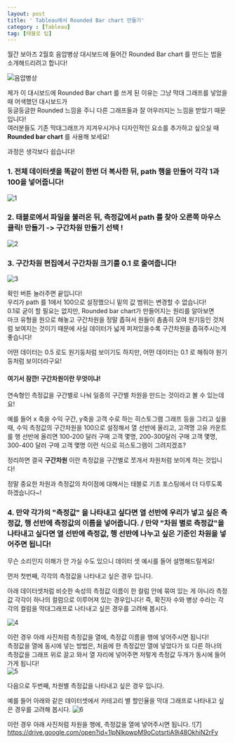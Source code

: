 ```yaml
---
layout: post
title: ' Tableau에서 Rounded Bar chart 만들기'
category : [Tableau]
tag: [태블로 팁]
---
```


월간 보아즈 2월호 음압병상 대시보드에 들어간 Rounded Bar chart 를 만드는 법을 소개해드리려고 합니다!

![음압병상](https://drive.google.com/uc?id=1jdqgX1mT76j3RBk9fHRwyf0WcKo5iRkW)

제가 이 대시보드에 Rounded Bar chart 를 쓰게 된 이유는 그냥 막대 그래프를 넣었을 때 어색했던 대시보드가     
둥글둥글한 Rounded 느낌을 주니 다른 그래프들과 잘 어우러지는 느낌을 받았기 때문입니다!     
여러분들도 기존 막대그래프가 지겨우시거나 디자인적인 요소를 추가하고 싶으실 때 **Rounded bar chart** 를 사용해 보세요!    

과정은 생각보다 쉽습니다!

### 1. 전체 데이터셋을 똑같이 한번 더 복사한 뒤, path 행을 만들어 각각 1과 100을 넣어줍니다!
    
![1](https://drive.google.com/uc?id=131QWUto6sntfXLthW-c0eV9O8Ag8wshZ)

### 2. 태블로에서 파일을 불러온 뒤, 측정값에서 path 를 찾아 오른쪽 마우스 클릭! 만들기 -> **구간차원** 만들기 선택 !
    
![2](https://drive.google.com/uc?id=1NQCd-CDlf3KgDw7xzNrOJoN1IBeQ5rGr)

### 3. 구간차원 편집에서 구간차원 크기를 0.1 로 줄여줍니다! 

![3](https://drive.google.com/uc?id=1BEesrkPxUHebP259LHWL02-Q6O_JtR7r)

확인 버튼 눌러주면 끝입니다!     
우리가 path 를 1에서 100으로 설정했으니 밑의 값 범위는 변경할 수 없습니다!      
0.1로 굳이 할 필요는 없지만, Rounded bar chart가 만들어지는 원리를 알아보면        
마크 유형을 원으로 해놓고 구간차원을 정말 좁혀서 원들이 촘촘히 모여 원기둥인 것처럼 보여지는 것이기 때문에 사실 데이터가 넓게 퍼져있을수록 구간차원을 좁혀주시는게 좋습니다!     
      
어떤 데이터는 0.5 로도 원기둥처럼 보이기도 하지만, 어떤 데이터는 0.1 로 해줘야 원기둥처럼 보이더라구요!     
       

#### 여기서 잠깐! **구간차원**이란 무엇이냐!    

연속형인 측정값을 구간별로 나눠 일종의 구간별 차원을 만드는 것이라고 볼 수 있는데요!        

예를 들어 x 축을 수익 구간, y축을 고객 수로 하는 히스토그램 그래프 등을 그리고 싶을때,
수익 측정값의 구간차원을 100으로 설정해서 열 선반에 올리고, 고객명 고유 카운트를 행 선반에 올리면 
100-200 달러 구매 고객 몇명, 200-300달러 구매 고객 몇명, 300-400 달러 구매 고객 몇명 이런 식으로 히스토그램이 그려지겠죠?   

정리하면 결국 **구간차원** 이란 측정값을 구간별로 쪼개서 차원처럼 보이게 하는 것입니다!  

정말 중요한 차원과 측정값의 차이점에 대해서는 태블로 기초 포스팅에서 더 다루도록 하겠습니다~! 
     
### 4. 만약 각가의 "측정값" 을 나타내고 싶다면 열 선반에 우리가 넣고 싶은 측정값, 행 선반에 측정값의 이름을 넣어줍니다. / 만약 "차원 별로 측정값"을 나타내고 싶다면 열 선반에 측정값, 행 선반에 나누고 싶은 기준인 차원을 넣어주면 됩니다!

무슨 소리인지 이해가 안 가실 수도 있으니 데이터 셋 예시를 들어 설명해드릴게요!

먼저 첫번째, 각각의 측정값을 나타내고 싶은 경우 입니다.    
      
아래 데이터셋처럼 비슷한 속성의 측정값 이름이 한 컬럼 안에 묶여 있는 게 아니라 측정값 각각이 하나의 컬럼으로 이루어져 있는 경우입니다!
즉, 확진자 수와 병상 수라는 각각의 컬럼을 막대그래프로 나타내고 싶은 경우를 고려해 봅시다.

![4](https://drive.google.com/uc?id=1LfZJs_F7BRt_7pPlRwpcHKkJhFC0CmTs)      
 
  
이런 경우 아래 사진처럼 측정값을 열에, 측정값 이름을 행에 넣어주시면 됩니다!      
측정값을 열에 동시에 넣는 방법은, 처음에 한 측정값만 열에 넣었다가 또 다른 하나의 측정값을 그래프 위로 끌고 와서 열 자리에 넣어주면 저렇게 측정값 두개가 동시에 들어가게 됩니다!     
![5](https://drive.google.com/uc?id=1tQ8Ha_1jyyTPC4X59zR7-N5J9uiIAQWC)
 
다음으로 두번째, 차원별 측정값을 나타내고 싶은 경우 입니다.
         
예를 들어 아래와 같은 데이터셋에서 카테고리 별 할인율을 막대 그래프로 나타내고 싶은 경우를 고려해 봅시다.
![6](https://drive.google.com/open?id=1UtpwLJpYyU08BzCF9vyVAFP_1V3N5peD)     

이런 경우 아래 사진처럼 차원을 행에, 측정값을 열에 넣어주시면 됩니다.
![7] https://drive.google.com/open?id=1lpNlkpwpM9oCotsrtiA9i48OkhiN2rFy   












